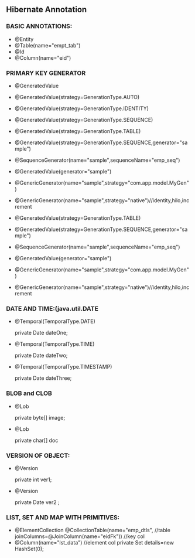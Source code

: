 ## Hibernate Annotation
### BASIC ANNOTATIONS:
* @Entity
* @Table(name="empt_tab")
* @Id
* @Column(name="eid")

### PRIMARY KEY GENERATOR
* @GeneratedValue 
* @GeneratedValue(strategy=GenerationType.AUTO)
* @GeneratedValue(strategy=GenerationType.IDENTITY)
* @GeneratedValue(strategy=GenerationType.SEQUENCE) 
* @GeneratedValue(strategy=GenerationType.TABLE)

* @GeneratedValue(strategy=GenerationType.SEQUENCE,generator="sample")
* @SequenceGenerator(name="sample",sequenceName="emp_seq")
* @GeneratedValue(generator="sample")
* @GenericGenerator(name="sample",strategy="com.app.model.MyGen")
* @GenericGenerator(name="sample",strategy="native")//identity,hilo,increment
* @GeneratedValue(strategy=GenerationType.TABLE)
* @GeneratedValue(strategy=GenerationType.SEQUENCE,generator="sample")
* @SequenceGenerator(name="sample",sequenceName="emp_seq")
* @GeneratedValue(generator="sample")
* @GenericGenerator(name="sample",strategy="com.app.model.MyGen")
* @GenericGenerator(name="sample",strategy="native")//identity,hilo,increment

### DATE AND TIME:(java.util.DATE
* @Temporal(TemporalType.DATE)

   private Date dateOne;

* @Temporal(TemporalType.TIME)

  private Date dateTwo;

* @Temporal(TemporalType.TIMESTAMP)

  private Date dateThree;


### BLOB and CLOB
* @Lob

  private byte[] image;

* @Lob

  private char[] doc

### VERSION OF OBJECT:
* @Version

  private int ver1;
* @Version

  private Date ver2  ;


### LIST, SET AND MAP WITH PRIMITIVES:
* @ElementCollection @CollectionTable(name="emp_dtls", //table
joinColumns=@JoinColumn(name="eidFk")) //key col
* @Column(name="lst_data") //element col
private Set<String> details=new HashSet<String>(0);
